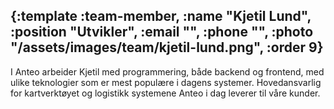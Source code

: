 {:template :team-member,
 :name "Kjetil Lund",
 :position "Utvikler",
 :email "",
 :phone "",
 :photo "/assets/images/team/kjetil-lund.png",
 :order 9}
---
I Anteo arbeider Kjetil med programmering, både backend og frontend, med ulike teknologier som er mest populære i dagens systemer. Hovedansvarlig for kartverktøyet og logistikk systemene Anteo i dag leverer til våre kunder.